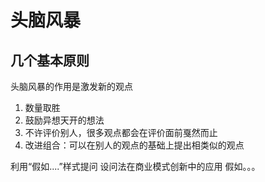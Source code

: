 ﻿# 头脑风暴

## 几个基本原则

头脑风暴的作用是激发新的观点

1. 数量取胜
2. 鼓励异想天开的想法
3. 不许评价别人，很多观点都会在评价面前戛然而止
4. 改进组合：可以在别人的观点的基础上提出相类似的观点

利用“假如....”样式提问
设问法在商业模式创新中的应用
假如。。。
